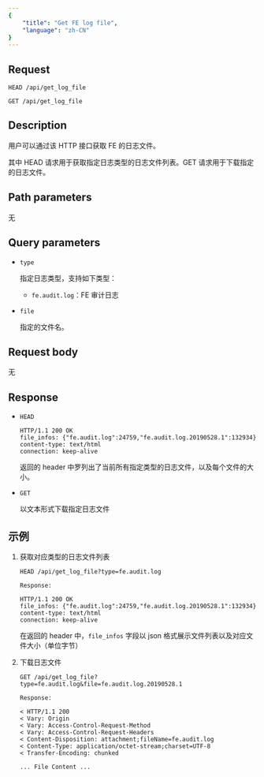 ```yaml
---
{
    "title": "Get FE log file",
    "language": "zh-CN"
}
---
```


<!-- 
Licensed to the Apache Software Foundation (ASF) under one
or more contributor license agreements.  See the NOTICE file
distributed with this work for additional information
regarding copyright ownership.  The ASF licenses this file
to you under the Apache License, Version 2.0 (the
"License"); you may not use this file except in compliance
with the License.  You may obtain a copy of the License at

  http://www.apache.org/licenses/LICENSE-2.0

Unless required by applicable law or agreed to in writing,
software distributed under the License is distributed on an
"AS IS" BASIS, WITHOUT WARRANTIES OR CONDITIONS OF ANY
KIND, either express or implied.  See the License for the
specific language governing permissions and limitations
under the License.
-->




## Request

`HEAD /api/get_log_file`

`GET /api/get_log_file`

## Description

用户可以通过该 HTTP 接口获取 FE 的日志文件。

其中 HEAD 请求用于获取指定日志类型的日志文件列表。GET 请求用于下载指定的日志文件。
    
## Path parameters

无

## Query parameters

* `type`

    指定日志类型，支持如下类型：
    
    * `fe.audit.log`：FE 审计日志

* `file`

    指定的文件名。

## Request body

无

## Response

* `HEAD`

    ```
    HTTP/1.1 200 OK
    file_infos: {"fe.audit.log":24759,"fe.audit.log.20190528.1":132934}
    content-type: text/html
    connection: keep-alive
    ```
    
    返回的 header 中罗列出了当前所有指定类型的日志文件，以及每个文件的大小。
    
* `GET`

    以文本形式下载指定日志文件
    
## 示例

1. 获取对应类型的日志文件列表

    ```
    HEAD /api/get_log_file?type=fe.audit.log
    
    Response:
    
    HTTP/1.1 200 OK
    file_infos: {"fe.audit.log":24759,"fe.audit.log.20190528.1":132934}
    content-type: text/html
    connection: keep-alive
    ```
    
    在返回的 header 中，`file_infos` 字段以 json 格式展示文件列表以及对应文件大小（单位字节）
    
2. 下载日志文件
    
    ```
    GET /api/get_log_file?type=fe.audit.log&file=fe.audit.log.20190528.1
    
    Response:
    
    < HTTP/1.1 200
    < Vary: Origin
    < Vary: Access-Control-Request-Method
    < Vary: Access-Control-Request-Headers
    < Content-Disposition: attachment;fileName=fe.audit.log
    < Content-Type: application/octet-stream;charset=UTF-8
    < Transfer-Encoding: chunked
    
    ... File Content ...
    ```
